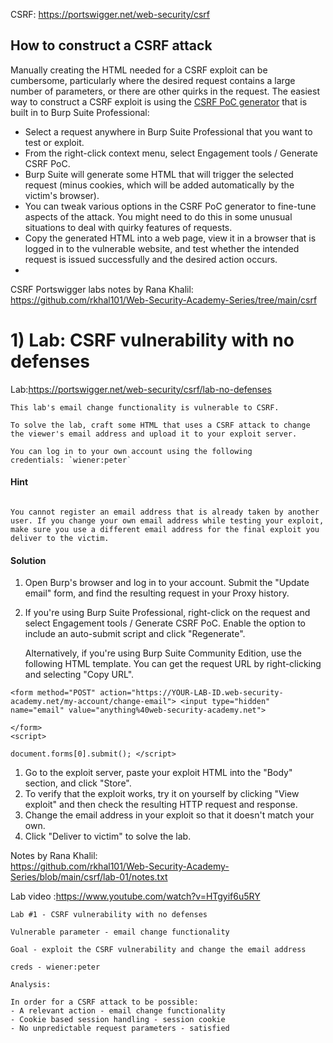CSRF: https://portswigger.net/web-security/csrf


## How to construct a CSRF attack

Manually creating the HTML needed for a CSRF exploit can be cumbersome, particularly where the desired request contains a large number of parameters, or there are other quirks in the request. The easiest way to construct a CSRF exploit is using the [CSRF PoC generator](https://portswigger.net/burp/documentation/desktop/tools/engagement-tools/generate-csrf-poc) that is built in to Burp Suite Professional:

- Select a request anywhere in Burp Suite Professional that you want to test or exploit.
- From the right-click context menu, select Engagement tools / Generate CSRF PoC.
- Burp Suite will generate some HTML that will trigger the selected request (minus cookies, which will be added automatically by the victim's browser).
- You can tweak various options in the CSRF PoC generator to fine-tune aspects of the attack. You might need to do this in some unusual situations to deal with quirky features of requests.
- Copy the generated HTML into a web page, view it in a browser that is logged in to the vulnerable website, and test whether the intended request is issued successfully and the desired action occurs.
- 

CSRF Portswigger labs notes by Rana Khalil: 
https://github.com/rkhal101/Web-Security-Academy-Series/tree/main/csrf



# 1) Lab: CSRF vulnerability with no defenses

 Lab:https://portswigger.net/web-security/csrf/lab-no-defenses


```
This lab's email change functionality is vulnerable to CSRF.

To solve the lab, craft some HTML that uses a CSRF attack to change the viewer's email address and upload it to your exploit server.

You can log in to your own account using the following credentials: `wiener:peter`
```

#### Hint
```

You cannot register an email address that is already taken by another user. If you change your own email address while testing your exploit, make sure you use a different email address for the final exploit you deliver to the victim.
```

#### Solution

1. Open Burp's browser and log in to your account. Submit the "Update email" form, and find the resulting request in your Proxy history.
2. If you're using Burp Suite Professional, right-click on the request and select Engagement tools / Generate CSRF PoC. Enable the option to include an auto-submit script and click "Regenerate".
    
    Alternatively, if you're using Burp Suite Community Edition, use the following HTML template. You can get the request URL by right-clicking and selecting "Copy URL".

```
<form method="POST" action="https://YOUR-LAB-ID.web-security-academy.net/my-account/change-email"> <input type="hidden" name="email" value="anything%40web-security-academy.net"> 

</form> 
<script> 

document.forms[0].submit(); </script>
```
1. Go to the exploit server, paste your exploit HTML into the "Body" section, and click "Store".
2. To verify that the exploit works, try it on yourself by clicking "View exploit" and then check the resulting HTTP request and response.
3. Change the email address in your exploit so that it doesn't match your own.
4. Click "Deliver to victim" to solve the lab.


Notes by Rana Khalil:  
https://github.com/rkhal101/Web-Security-Academy-Series/blob/main/csrf/lab-01/notes.txt

 Lab video :https://www.youtube.com/watch?v=HTgyif6u5RY
```
Lab #1 - CSRF vulnerability with no defenses

Vulnerable parameter - email change functionality

Goal - exploit the CSRF vulnerability and change the email address

creds - wiener:peter

Analysis:

In order for a CSRF attack to be possible:
- A relevant action - email change functionality
- Cookie based session handling - session cookie
- No unpredictable request parameters - satisfied
```

